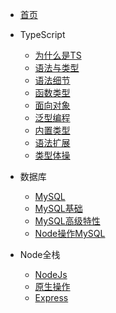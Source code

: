 * [首页](README)

* TypeScript
  * [为什么是TS](/TypeScript/whyTypeScript/)
  * [语法与类型](/TypeScript/SyntaxAndType/)
  * [语法细节](/TypeScript/SyntaxDetails/)
  * [函数类型](/TypeScript/FunctionType/)
  * [面向对象](/TypeScript/ObjectOriented/)
  * [泛型编程](/TypeScript/GenericProgramming/)
  * [内置类型](/TypeScript/BuiltInType/)
  * [语法扩展](/TypeScript/SyntaxExtension/)
  * [类型体操](/TypeScript/TypeGymnastics/)
  
* 数据库
  * [MySQL](/DataBase/)
  * [MySQL基础](/DataBase/MySQL/Foundation/)
  * [MySQL高级特性](/DataBase/MySQL/AdvancedFeature/)
  * [Node操作MySQL](/DataBase/MySQL/NodeAndMySQL/)
* Node全栈
  * [NodeJs](/NodeJS/)
  * [原生操作](/NodeJS/WebFramework/NativeOpt/)
  * [Express](/NodeJS/WebFramework/Express/)